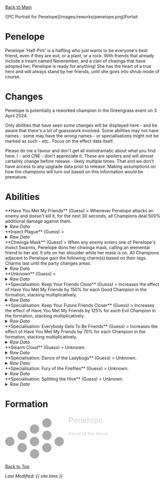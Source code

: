 [Back to Main](index.md)

<span class="championPortraitsRow">
    <span class="championPortraitsImage">
        ![PC Portrait for Penelope](images/reworks/penelope.png)Portait
    </span>
</span>

# Penelope

Penelope 'Half-Pint' is a halfling who just wants to be everyone's best friend, even if they are evil, or a plant, or a rock. With friends that already include a treant named Neverember, and a clan of chwinga that have adopted her, Penelope is ready for anything! She has the heart of a true hero and will always stand by her friends, until she goes into shrub mode of course.

# Changes

Penelope is potentially a reworked champion in the Greengrass event on 3 April 2024.

Only abilities that have seen some changes will be displayed here - and be aware that there's a lot of guesswork involved. Some abilities may not have names - some may have the *wrong* names - or specialisations might not be marked as such - etc.. Focus on the effect data itself.

Please do me a favour and don't get all melodramatic about what you find here. I - and CNE - don't appreciate it. These are spoilers and will almost certainly change before release - likely multiple times. That and we don't have access to any upgrade data prior to release. Making assumptions on how the champions will turn out based on this information would be premature.

# Abilities

<div markdown="1" class="abilityBorder"><div markdown="1" class="abilityBorderInner">
**Have You Met My Friends** (Guess)
> Whenever Penelope attacks an enemy and doesn't kill it, for the next 30 seconds, all Champions deal 500% additional damage against them.
<details><summary><em>Raw Data</em></summary>
<p>
<pre>
{
    "id": 1905,
    "flavour_text": "",
    "description": {
        "desc": "Whenever Penelope attacks an enemy and doesn't kill it, for the next 30 seconds, all Champions deal $(amount)% additional damage against them."
    },
    "effect_keys": [
        {
            "off_when_benched": true,
            "effect_string": "penelope_have_you_met_my_friends_v2,500",
            "debuffing_attack_ids": [
                334
            ],
            "debuff_effects": [
                {
                    "effect_string": "increase_monster_damage,$amount",
                    "active_graphic_id": 664,
                    "active_graphic_x": 0,
                    "active_graphic_y": -40,
                    "for_time": 30,
                    "time_stack_type": "time_reset",
                    "stack_across_effects": true,
                    "use_collection_source": true
                }
            ]
        }
    ],
    "requirements": "",
    "graphic_id": 0,
    "large_graphic_id": 0,
    "properties": {
        "is_formation_ability": true,
        "owner_use_outgoing_description": true
    }
}
</pre>
</p>
</details>
</div></div>

<div markdown="1" class="abilityBorder"><div markdown="1" class="abilityBorderInner">
**Insect Plague** (Guess)
> 
<details><summary><em>Raw Data</em></summary>
<p>
<pre>
{
    "id": 1906,
    "flavour_text": "",
    "description": {
        "desc": ""
    },
    "effect_keys": [
        {
            "effect_string": "penelope_insect_plague"
        }
    ],
    "requirements": "",
    "graphic_id": 0,
    "large_graphic_id": 0,
    "properties": {
        "is_formation_ability": true
    }
}
</pre>
</p>
</details>
</div></div>

<div markdown="1" class="abilityBorder"><div markdown="1" class="abilityBorderInner">
**Chwinga Mask** (Guess)
> When any enemy enters one of Penelope's Insect Swarms, Penelope dons her chwinga mask, calling an elemental friend to her aid. It sits on her shoulder while her mask is on. All Champions adjacent to Penelope gain the following charm(s) based on their tags. Charms last until the party changes areas.
<details><summary><em>Raw Data</em></summary>
<p>
<pre>
{
    "id": 1907,
    "flavour_text": "",
    "description": {
        "desc": "When any enemy enters one of Penelope's Insect Swarms, Penelope dons her chwinga mask, calling an elemental friend to her aid. It sits on her shoulder while her mask is on. All Champions adjacent to Penelope gain the following charm(s) based on their tags. Charms last until the party changes areas."
    },
    "effect_keys": [
        {
            "show_description": false,
            "effect_string": "penelope_chwinga_mask_v2",
            "buff_indicies": [
                1,
                2,
                3,
                4,
                5,
                6,
                7,
                8
            ]
        },
        {
            "apply_manually": true,
            "effect_string": "heal,100",
            "targets": [
                "adj"
            ],
            "filter_targets": [
                {
                    "type": "hero_expr",
                    "hero_expr": "HasTag(`tanking`)"
                }
            ],
            "amount_updated_listeners": [
                "slot_changed"
            ],
            "override_key_desc": "Healing Charm - Penelope heals $target for $amount every second"
        },
        {
            "apply_manually": true,
            "effect_string": "hero_dps_multiplier_mult,400",
            "targets": [
                "all"
            ],
            "amount_func": "mult",
            "show_bonus": true,
            "stack_func": "per_hero_attribute",
            "per_hero_expr": "HasTag(`healing`) || HasTag(`support`) || HasTag(`gold`)",
            "per_hero_targets": [
                "adj"
            ],
            "amount_updated_listeners": [
                "slot_changed"
            ],
            "use_computed_amount_for_description": true,
            "override_key_desc": "Tools for the Job Charm - Penelope increases the damage of all Champions by $amount%"
        },
        {
            "apply_manually": true,
            "effect_string": "do_nothing",
            "stack_func": "per_hero_attribute",
            "per_hero_expr": "HasTag(`healing`) || HasTag(`support`) || HasTag(`gold`)",
            "per_hero_targets": [
                "adj"
            ]
        },
        {
            "apply_manually": true,
            "show_description": false,
            "effect_string": "do_nothing",
            "stack_func": "per_hero_attribute",
            "per_hero_expr": "HasTag(`tanking`)",
            "per_hero_targets": [
                "adj"
            ]
        },
        {
            "apply_manually": true,
            "show_description": false,
            "effect_string": "expression_on_trigger,slot_changed",
            "triggers": [
                {
                    "name": "on_broadcast_trigger",
                    "params": [
                        "penelope_chwinga_applied"
                    ]
                }
            ],
            "per_trigger_expr": "BroadcastTrigger(`penelope_support_trigger`, GetUpgradeStacks(14701, 3)) && BroadcastTrigger(`penelope_tanking_trigger`, GetUpgradeStacks(14701, 4))"
        },
        {
            "apply_manually": true,
            "show_description": false,
            "effect_string": "do_nothing",
            "active_graphic_id": 9098,
            "active_graphic_y": -40,
            "max_stacks": 6,
            "active_graphic_frame_from_stacks": true,
            "more_triggers": [
                {
                    "trigger": "on_broadcast_stacks,penelope_support_trigger",
                    "action": {
                        "type": "set_stacks"
                    }
                }
            ]
        },
        {
            "apply_manually": true,
            "show_description": false,
            "effect_string": "do_nothing",
            "active_graphic_id": 9097,
            "active_graphic_y": -40,
            "max_stacks": 6,
            "active_graphic_frame_from_stacks": true,
            "more_triggers": [
                {
                    "trigger": "on_broadcast_stacks,penelope_tanking_trigger",
                    "action": {
                        "type": "set_stacks"
                    }
                }
            ]
        },
        {
            "apply_manually": true,
            "show_description": false,
            "effect_string": "hero_graphic_override",
            "skin_property_prefix": "chwinga",
            "override_graphic_id": 9095,
            "active_graphic_id": 9096,
            "active_graphic_y": -40
        }
    ],
    "requirements": "",
    "graphic_id": 0,
    "large_graphic_id": 0,
    "properties": {
        "is_formation_ability": true,
        "indexed_effect_properties": true,
        "per_effect_index_bonuses": true,
        "retain_on_slot_changed": true
    }
}
</pre>
</p>
</details>
</div></div>

<div markdown="1" class="abilityBorder"><div markdown="1" class="abilityBorderInner">
**Unknown** (Guess)
> 
<details><summary><em>Raw Data</em></summary>
<p>
<pre>
{
    "id": 1908,
    "flavour_text": "",
    "description": {
        "desc": ""
    },
    "effect_keys": [
        {
            "effect_string": "do_nothing"
        }
    ],
    "requirements": "",
    "graphic_id": 0,
    "large_graphic_id": 0,
    "properties": {
        "is_formation_ability": true
    }
}
</pre>
</p>
</details>
</div></div>

<div markdown="1" class="abilityBorder"><div markdown="1" class="abilityBorderInner">
**Specialisation: Keep Your Friends Close** (Guess)
> Increases the effect of Have You Met My Friends by 150% for each Good Champion in the formation, stacking multiplicatively.
<details><summary><em>Raw Data</em></summary>
<p>
<pre>
{
    "id": 1909,
    "flavour_text": "",
    "description": {
        "desc": "Increases the effect of Have You Met My Friends by $(amount)% for each Good Champion in the formation, stacking multiplicatively."
    },
    "effect_keys": [
        {
            "off_when_benched": true,
            "outgoing_buffs": false,
            "effect_string": "pre_stack_amount,150"
        },
        {
            "effect_string": "buff_upgrade_by_tag_mult,0,good,14699",
            "amount_expr": "upgrade_amount(14703,0)",
            "show_bonus": true,
            "stacks_multiply": true,
            "stack_title": "Good Champions"
        }
    ],
    "requirements": "",
    "graphic_id": 0,
    "large_graphic_id": 0,
    "properties": {
        "is_formation_ability": true,
        "type": "upgrade",
        "formation_circle_icon": false,
        "indexed_effect_properties": true,
        "per_effect_index_bonuses": true,
        "default_bonus_index": 0,
        "spec_option_post_apply_info": "Good Champions in Formation: $num_stacks___2"
    }
}
</pre>
</p>
</details>
</div></div>

<div markdown="1" class="abilityBorder"><div markdown="1" class="abilityBorderInner">
**Specialisation: Keep Your Future Friends Closer** (Guess)
> Increases the effect of Have You Met My Friends by 125% for each Evil Champion in the formation, stacking multiplicatively.
<details><summary><em>Raw Data</em></summary>
<p>
<pre>
{
    "id": 1910,
    "flavour_text": "",
    "description": {
        "desc": "Increases the effect of Have You Met My Friends by $(amount)% for each Evil Champion in the formation, stacking multiplicatively."
    },
    "effect_keys": [
        {
            "off_when_benched": true,
            "outgoing_buffs": false,
            "effect_string": "pre_stack_amount,125"
        },
        {
            "effect_string": "buff_upgrade_by_tag_mult,0,evil,14699",
            "amount_expr": "upgrade_amount(14704,0)",
            "show_bonus": true,
            "stacks_multiply": true,
            "stack_title": "Evil Champions"
        }
    ],
    "requirements": "",
    "graphic_id": 0,
    "large_graphic_id": 0,
    "properties": {
        "is_formation_ability": true,
        "type": "upgrade",
        "formation_circle_icon": false,
        "indexed_effect_properties": true,
        "per_effect_index_bonuses": true,
        "default_bonus_index": 0,
        "spec_option_post_apply_info": "Evil Champions in Formation: $num_stacks___2"
    }
}
</pre>
</p>
</details>
</div></div>

<div markdown="1" class="abilityBorder"><div markdown="1" class="abilityBorderInner">
**Specialisation: Everybody Gets To Be Friends** (Guess)
> Increases the effect of Have You Met My Friends by 70% for each Champion in the formation, stacking multiplicatively.
<details><summary><em>Raw Data</em></summary>
<p>
<pre>
{
    "id": 1911,
    "flavour_text": "",
    "description": {
        "desc": "Increases the effect of Have You Met My Friends by $(amount)% for each Champion in the formation, stacking multiplicatively."
    },
    "effect_keys": [
        {
            "off_when_benched": true,
            "outgoing_buffs": false,
            "effect_string": "pre_stack_amount,70"
        },
        {
            "effect_string": "buff_upgrade_per_crusader,0,14699",
            "amount_expr": "upgrade_amount(14705,0)",
            "show_bonus": true,
            "stacks_multiply": true,
            "stack_title": "Champions"
        }
    ],
    "requirements": "",
    "graphic_id": 0,
    "large_graphic_id": 0,
    "properties": {
        "is_formation_ability": true,
        "type": "upgrade",
        "formation_circle_icon": false,
        "indexed_effect_properties": true,
        "per_effect_index_bonuses": true,
        "default_bonus_index": 0,
        "spec_option_post_apply_info": "Champions in Formation: $num_stacks___2"
    }
}
</pre>
</p>
</details>
</div></div>

<div markdown="1" class="abilityBorder"><div markdown="1" class="abilityBorderInner">
**Swarm Cloud** (Guess)
> Unknown.
<details><summary><em>Raw Data</em></summary>
<p>
<pre>
{
    "id": 22717,
    "graphic": "Effects/Effect_Penelope_SwarmCloud",
    "v": 2,
    "fs": 0,
    "p": 0,
    "type": 1,
    "export_params": {
        "uses": [
            "effect"
        ],
        "export_animation": true
    }
}
</pre>
</p>
</details>
</div></div>

<div markdown="1" class="abilityBorder"><div markdown="1" class="abilityBorderInner">
**Specialisation: Dance of the Ladybugs** (Guess)
> Unknown.
<details><summary><em>Raw Data</em></summary>
<p>
<pre>
{
    "id": 22777,
    "graphic": "Icons/Champions/Rebalance/Penelope/Icon_Specialization_PenelopeDanceoftheLadybugs",
    "v": 2,
    "fs": 0,
    "p": 0,
    "type": 1,
    "export_params": {
        "uses": [
            "icon"
        ],
        "quantize": true
    }
}
</pre>
</p>
</details>
</div></div>

<div markdown="1" class="abilityBorder"><div markdown="1" class="abilityBorderInner">
**Specialisation: Fury of the Fireflies** (Guess)
> Unknown.
<details><summary><em>Raw Data</em></summary>
<p>
<pre>
{
    "id": 22778,
    "graphic": "Icons/Champions/Rebalance/Penelope/Icon_Specialization_PenelopeFuryoftheFirelies",
    "v": 2,
    "fs": 0,
    "p": 0,
    "type": 1,
    "export_params": {
        "uses": [
            "icon"
        ],
        "quantize": true
    }
}
</pre>
</p>
</details>
</div></div>

<div markdown="1" class="abilityBorder"><div markdown="1" class="abilityBorderInner">
**Specialisation: Splitting the Hive** (Guess)
> Unknown.
<details><summary><em>Raw Data</em></summary>
<p>
<pre>
{
    "id": 22779,
    "graphic": "Icons/Champions/Rebalance/Penelope/Icon_Specialization_PenelopeSplittingtheHive",
    "v": 2,
    "fs": 0,
    "p": 0,
    "type": 1,
    "export_params": {
        "uses": [
            "icon"
        ],
        "quantize": true
    }
}
</pre>
</p>
</details>
</div></div>

# Formation

<span class="formationBorder">
    <svg xmlns="http://www.w3.org/2000/svg" id="Penelope" fill="#aaa" data-formationName="Penelope" data-campaignName="Feast of the Moon" width="338" height="140"><circle cx="175" cy="85" r="15"/><circle cx="135" cy="25" r="15"/><circle cx="135" cy="65" r="15"/><circle cx="135" cy="105" r="15"/><circle cx="95" cy="45" r="15"/><circle cx="95" cy="85" r="15"/><circle cx="95" cy="125" r="15"/><circle cx="55" cy="65" r="15"/><circle cx="55" cy="105" r="15"/><circle cx="15" cy="85" r="15"/><text x="205" y="25" fill="#dcdcdc" font-size="25" font-family="Arial" font-weight="bold">Penelope</text><text x="205" y="65" fill="#dcdcdc" font-size="15" font-family="Arial" font-weight="bold">Feast of the Moon</text></svg>
</span>

[Back to Top](#top)

*Last Modified: {{ site.time }}*